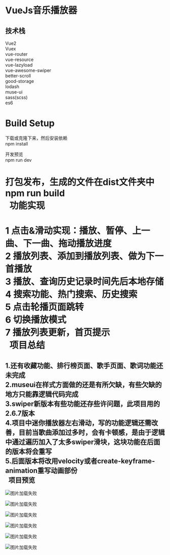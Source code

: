 VueJs音乐播放器
=======

技术栈
-------
Vue2<br>
Vuex<br>
vue-router<br>
vue-resource<br>
vue-lazyload<br>
vue-awesome-swiper<br>
better-scroll<br>
good-storage<br>
lodash<br>
muse-ui<br>
sass(scss)<br>
es6<br>

Build Setup
=======
下载或克隆下来，然后安装依赖<br>
npm install<br>

开发预览<br>
npm run dev<br>

打包发布，生成的文件在dist文件夹中<br>
npm run build<br>
 
功能实现
=======
1 点击&滑动实现：播放、暂停、上一曲、下一曲、拖动播放进度<br>
2 播放列表、添加到播放列表、做为下一首播放<br>
3 播放、查询历史记录时间先后本地存储<br>
4 搜索功能、热门搜索、历史搜索<br>
5 点击轮播页面跳转<br>
6 切换播放模式<br>
7 播放列表更新，首页提示<br>
 
项目总结
=======
1.还有收藏功能、排行榜页面、歌手页面、歌词功能还未完成<br>
2.museui在样式方面做的还是有所欠缺，有些欠缺的地方只能靠逻辑代码完成<br>
3.swiper新版本有些功能还存些许问题，此项目用的2.6.7版本<br>
4.项目中迷你播放器左右滑动，写的功能逻辑还需改善，目前当歌曲添加过多时，会有卡顿感，是由于逻辑中通过遍历加入了太多swiper滑块，这块功能在后面的版本将会重写<br>
5.后面版本将改用velocity或者create-keyframe-animation重写动画部份<br>
 
项目预览
-------
![图片加载失败](https://github.com/dyweejackee/vue-qq-music/raw/master/Screenshots/face.png)

![图片加载失败](https://github.com/dyweejackee/vue-qq-music/raw/master/Screenshots/GIF.gif)

![图片加载失败](https://github.com/dyweejackee/vue-qq-music/raw/master/Screenshots/GIF2.gif)

![图片加载失败](https://github.com/dyweejackee/vue-qq-music/raw/master/Screenshots/GIF3.gif)

![图片加载失败](https://github.com/dyweejackee/vue-qq-music/raw/master/Screenshots/GIF4.gif)

![图片加载失败](https://github.com/dyweejackee/vue-qq-music/raw/master/Screenshots/GIF5.gif)
